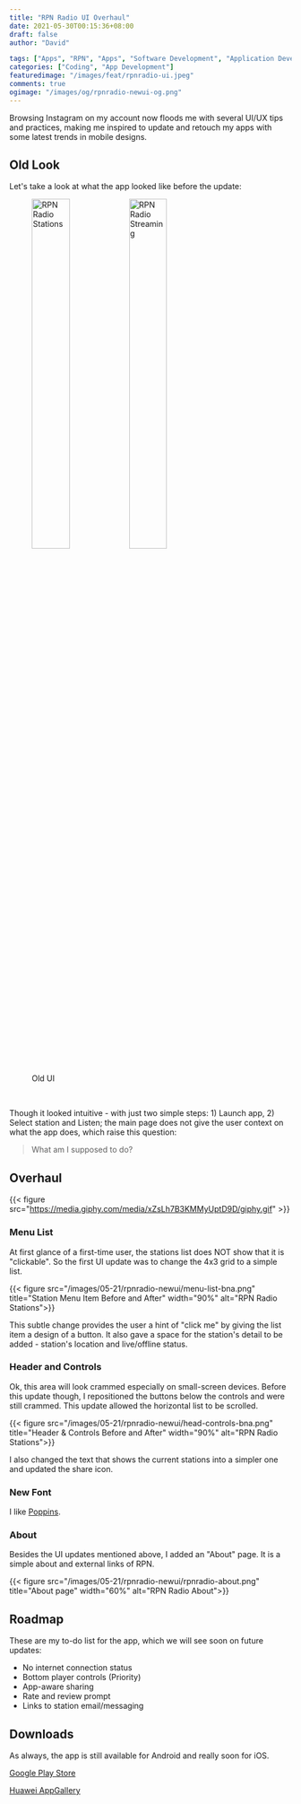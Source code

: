 ```yaml
---
title: "RPN Radio UI Overhaul"
date: 2021-05-30T00:15:36+08:00
draft: false
author: "David"

tags: ["Apps", "RPN", "Apps", "Software Development", "Application Development"]
categories: ["Coding", "App Development"]
featuredimage: "/images/feat/rpnradio-ui.jpeg"
comments: true
ogimage: "/images/og/rpnradio-newui-og.png"
---
```


Browsing Instagram on my account now floods me with several UI/UX tips and practices, making me inspired to update and retouch my apps with some latest trends in mobile designs.

## Old Look

Let's take a look at what the app looked like before the update:

<figure class="image">
<img src="/images/02-21/rpnradio/stationlist.png" alt="RPN Radio Stations" style="display: inline; width: 40%;">
<img src="/images/02-21/rpnradio/playingview.png" alt="RPN Radio Streaming" style="display: inline; width: 40%;">
<figcaption>Old UI</figcaption>
</figure>
<br/>

Though it looked intuitive - with just two simple steps: 1) Launch app, 2) Select station and Listen; the main page does not give the user context on what the app does, which raise this question:

> What am I supposed to do?

## Overhaul

{{< figure src="https://media.giphy.com/media/xZsLh7B3KMMyUptD9D/giphy.gif" >}}

### Menu List

At first glance of a first-time user, the stations list does NOT show that it is "clickable". So the first UI update was to change the 4x3 grid to a simple list.

{{< figure src="/images/05-21/rpnradio-newui/menu-list-bna.png" title="Station Menu Item Before and After" width="90%" alt="RPN Radio Stations">}}

This subtle change provides the user a hint of "click me" by giving the list item a design of a button. It also gave a space for the station's detail to be added - station's location and live/offline status.

### Header and Controls

Ok, this area will look crammed especially on small-screen devices. Before this update though, I repositioned the buttons below the controls and were still crammed. This update allowed the horizontal list to be scrolled.

{{< figure src="/images/05-21/rpnradio-newui/head-controls-bna.png" title="Header & Controls Before and After" width="90%" alt="RPN Radio Stations">}}

I also changed the text that shows the current stations into a simpler one and updated the share icon.

### New Font

I like [Poppins](https://fonts.google.com/specimen/Poppins).
<br>

### About

Besides the UI updates mentioned above, I added an "About" page. It is a simple about and external links of RPN.

{{< figure src="/images/05-21/rpnradio-newui/rpnradio-about.png" title="About page" width="60%" alt="RPN Radio About">}}

## Roadmap

These are my to-do list for the app, which we will see soon on future updates:

- No internet connection status
- Bottom player controls (Priority)
- App-aware sharing
- Rate and review prompt
- Links to station email/messaging

## Downloads

As always, the app is still available for Android and really soon for iOS.

[Google Play Store](https://play.google.com/store/apps/details?id=com.rpnradio.radiov1)

[Huawei AppGallery](https://appgallery.huawei.com/#/app/C103076031)
